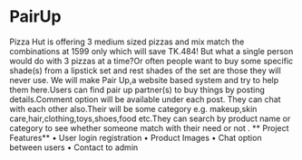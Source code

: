 # PairUp
Pizza Hut is offering 3 medium sized pizzas and mix match the combinations at 1599 only which will save
TK.484! But what a single person would do with 3 pizzas at a time?Or often people want to buy some specific
shade(s) from a lipstick set and rest shades of the set are those they will never use. We will make Pair Up,a
website based system and try to help them here.Users can find pair up partner(s) to buy things by posting
details.Comment option will be available under each post. They can chat with each other also.Their will be
some category e.g. makeup,skin care,hair,clothing,toys,shoes,food etc.They can search by product name or
category to see whether someone match with their need or not .
**
Project Features**
• User login registration
• Product Images
• Chat option between users
• Contact to admin

